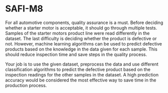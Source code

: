 # SAFI-M8

For all automotive components, quality assurance is a must. Before deciding whether a starter motor is acceptable, it should go through multiple tests. Samples of the starter motors product line were read differently in the dataset. The last difficulty is deciding whether the product is defective or not. However, machine learning algorithms can be used to predict defective products based on the knowledge in the data given for each sample. This should reduce inspection time and save steps in the quality process. 

Your job is to use the given dataset, preprocess the data and use different classification algorithms to predict the defective product based on the inspection readings for the other samples in the dataset. A high prediction accuracy would be considered the most effective way to save time in the production process.

